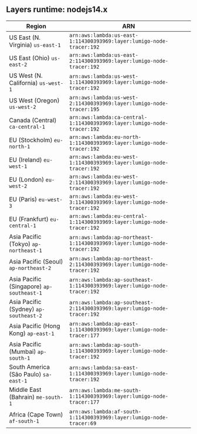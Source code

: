 Layers runtime: nodejs14.x
----
| Region | ARN |
| --- | --- |
|US East (N. Virginia)  `us-east-1`|`arn:aws:lambda:us-east-1:114300393969:layer:lumigo-node-tracer:192`|
|US East (Ohio)  `us-east-2`|`arn:aws:lambda:us-east-2:114300393969:layer:lumigo-node-tracer:192`|
|US West (N. California)  `us-west-1`|`arn:aws:lambda:us-west-1:114300393969:layer:lumigo-node-tracer:192`|
|US West (Oregon)  `us-west-2`|`arn:aws:lambda:us-west-2:114300393969:layer:lumigo-node-tracer:195`|
|Canada (Central)  `ca-central-1`|`arn:aws:lambda:ca-central-1:114300393969:layer:lumigo-node-tracer:192`|
|EU (Stockholm)  `eu-north-1`|`arn:aws:lambda:eu-north-1:114300393969:layer:lumigo-node-tracer:192`|
|EU (Ireland)  `eu-west-1`|`arn:aws:lambda:eu-west-1:114300393969:layer:lumigo-node-tracer:192`|
|EU (London)  `eu-west-2`|`arn:aws:lambda:eu-west-2:114300393969:layer:lumigo-node-tracer:192`|
|EU (Paris)  `eu-west-3`|`arn:aws:lambda:eu-west-3:114300393969:layer:lumigo-node-tracer:192`|
|EU (Frankfurt)  `eu-central-1`|`arn:aws:lambda:eu-central-1:114300393969:layer:lumigo-node-tracer:192`|
|Asia Pacific (Tokyo)  `ap-northeast-1`|`arn:aws:lambda:ap-northeast-1:114300393969:layer:lumigo-node-tracer:192`|
|Asia Pacific (Seoul)  `ap-northeast-2`|`arn:aws:lambda:ap-northeast-2:114300393969:layer:lumigo-node-tracer:192`|
|Asia Pacific (Singapore)  `ap-southeast-1`|`arn:aws:lambda:ap-southeast-1:114300393969:layer:lumigo-node-tracer:192`|
|Asia Pacific (Sydney)  `ap-southeast-2`|`arn:aws:lambda:ap-southeast-2:114300393969:layer:lumigo-node-tracer:192`|
|Asia Pacific (Hong Kong)  `ap-east-1`|`arn:aws:lambda:ap-east-1:114300393969:layer:lumigo-node-tracer:177`|
|Asia Pacific (Mumbai)  `ap-south-1`|`arn:aws:lambda:ap-south-1:114300393969:layer:lumigo-node-tracer:192`|
|South America (São Paulo)  `sa-east-1`|`arn:aws:lambda:sa-east-1:114300393969:layer:lumigo-node-tracer:192`|
|Middle East (Bahrain)  `me-south-1`|`arn:aws:lambda:me-south-1:114300393969:layer:lumigo-node-tracer:177`|
|Africa (Cape Town)  `af-south-1`|`arn:aws:lambda:af-south-1:114300393969:layer:lumigo-node-tracer:69`|
